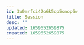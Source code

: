 ```yaml
---
id: 3u0mrfci42o6k5qo5snop6w
title: Session
desc: ''
updated: 1659652659875
created: 1659652659875
---
```



